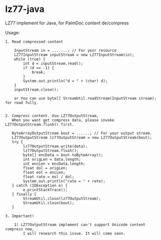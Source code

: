 lz77-java
=========

LZ77 implement for Java, for PalmDoc content de/compress

Usage:

    1. Read compressed content

        InputStream in = .......; // For your resource
        LZ77InputStream inputStream = new LZ77InputStream(in);
        while (true) {
            int d = inputStream.read();
            if (d == -1) {
                break;
            }
            System.out.println("d = " + (char) d);
        }
        inputStream.close();

        or You can use byte[] StreamUtil.readStream(InputStream stream); for read fully.


    2. Compress content. Use LZ77OutputStream,
       When you want get compress data, please invoke LZ77OutputStream.flush() first.

       ByteArrayOutputStream bout = ......; // For your output stream.
       LZ77OutputStream lz77OutputStream = new LZ77OutputStream(bout);
       try {
            lz77OutputStream.write(data);
            lz77OutputStream.flush();
            byte[] encData = bout.toByteArray();
            int origLen = data.length;
            int encLen = encData.length;
            float dol = origLen;
            float eol = encLen;
            float rate = eol / dol;
            System.out.println("rate = " + rate);
       } catch (IOException e) {
            e.printStackTrace();
       } finally {
            StreamUtil.close(lz77OutputStream);
            StreamUtil.close(bout);
       }

    3. Important!

        1) LZ77OutputStream implement can't support Unicode content compress now,
            I will research this issue. It will come soon.
